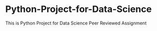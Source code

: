 # Python-Project-for-Data-Science

This is Python Project for Data Science Peer Reviewed Assignment
